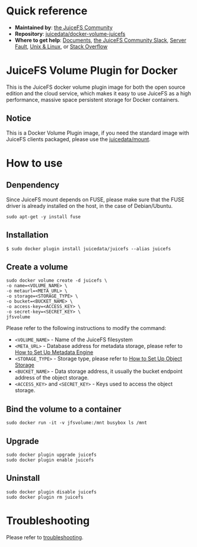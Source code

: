 # Quick reference
- **Maintained by**:
    [the JuiceFS Community](https://github.com/juicedata/juicefs)
- **Repository**:
    [juicedata/docker-volume-juicefs](https://github.com/juicedata/docker-volume-juicefs)
- **Where to get help**:
   [Documents](https://www.juicefs.com/docs/community/juicefs_on_docker#docker-volume-plugin), [the JuiceFS Community Slack](https://join.slack.com/t/juicefs/shared_invite/zt-n9h5qdxh-YD7e0JxWdesSEa9vY_f_DA), [Server Fault](https://serverfault.com/help/on-topic), [Unix & Linux](https://unix.stackexchange.com/help/on-topic), or [Stack Overflow](https://stackoverflow.com/help/on-topic)

# JuiceFS Volume Plugin for Docker
This is the JuiceFS docker volume plugin image for both the open source edition and the cloud service, which makes it easy to use JuiceFS as a high performance, massive space persistent storage for Docker containers.

## Notice
This is a Docker Volume Plugin image, if you need the standard image with JuiceFS clients packaged, please use the [juicedata/mount](https://hub.docker.com/r/juicedata/mount).

# How to use
## Denpendency
Since JuiceFS mount depends on FUSE, please make sure that the FUSE driver is already installed on the host, in the case of Debian/Ubuntu.
```shell
sudo apt-get -y install fuse
```

## Installation
```shell
$ sudo docker plugin install juicedata/juicefs --alias juicefs
```

## Create a volume
```shell
sudo docker volume create -d juicefs \  
-o name=<VOLUME_NAME> \  
-o metaurl=<META_URL> \  
-o storage=<STORAGE_TYPE> \  
-o bucket=<BUCKET_NAME> \  
-o access-key=<ACCESS_KEY> \  
-o secret-key=<SECRET_KEY> \  
jfsvolume
```

Please refer to the following instructions to modify the command:
- `<VOLUME_NAME>` - Name of the JuiceFS filesystem
- `<META_URL>` - Database address for metadata storage, please refer to [How to Set Up Metadata Engine](https://www.juicefs.com/docs/community/databases_for_metadata/)
- `<STORAGE_TYPE>` - Storage type, please refer to [How to Set Up Object Storage](https://www.juicefs.com/docs/community/how_to_setup_object_storage)
- `<BUCKET_NAME>` - Data storage address, it usually the bucket endpoint address of the object storage.
- `<ACCESS_KEY>`  and `<SECRET_KEY>`  - Keys used to access the object storage.

## Bind the volume to a container
```shell
sudo docker run -it -v jfsvolume:/mnt busybox ls /mnt
```

## Upgrade
```shell
sudo docker plugin upgrade juicefs  
sudo docker plugin enable juicefs
```

## Uninstall
```shell
sudo docker plugin disable juicefs
sudo docker plugin rm juicefs
```

# Troubleshooting

Please refer to [troubleshooting](https://www.juicefs.com/docs/community/juicefs_on_docker/#troubleshooting).